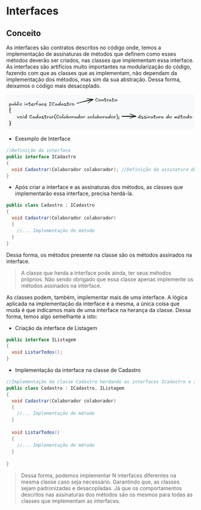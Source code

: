 # Interfaces

## Conceito 

As interfaces são contratos descritos no código onde, temos a implementação de assinaturas de métodos que definem como esses métodos deverão ser criados, nas classes que implementam essa interface. As interfaces são artifícios muito importantes na modularização do código, fazendo com que as classes que as implementam, não dependam da implementação dos métodos, mas sim da sua abstração. Dessa forma, deixamos o código mais desacoplado.

![](Assets/interfaceConceito.png)
- Exexmplo de Interface
```csharp
//Definição da interface
public interface ICadastro
{
  void Cadastrar(Colaborador colaborador); //Definição da assinatura do método
}
```

- Após criar a interface e as assinaturas dos métodos, as classes que implementarão essa interface, precisa herdá-la.

```csharp
public class Cadastro : ICadastro
{
  void Cadastrar(Colaborador colaborador)
  {
    //... Implementação do método
  }
}
```

Dessa forma, os métodos presente na classe são os métodos assinados na interface.

> A classe que herda a interface pode ainda, ter seus métodos próprios. Não sendo obrigado que essa classe apenas implemente os métodos assinados na interface.

As classes podem, também, implementar mais de uma interface. A lógica aplicada na implementação da interface é a mesma, a única coisa que muda é que indicamos mais de uma interface na herança da classe. Dessa forma, temos algo semelhante a isto:

- Criação da interface de Listagem
```csharp
public interface IListagem
{
  void ListarTodos();
}
```
- Implementação da interface na classe de Cadastro
```csharp
//Implementação da classe Cadastro herdando as interfaces ICadastro e IListagem
public class Cadastro : ICadastro, IListagem
{
  void Cadastrar(Colaborador colaborador)
  {
    //... Implementação do método
  }

  void ListarTodos()
  {
    //... Implementação do método
  }

}
```

> Dessa forma, podemos implementar N interfaces diferentes na mesma classe caso seja necessário. Garantindo que, as classes sejam padronizadas e desacopladas. Já que os comportamentos descritos nas assinaturas dos métodos são os mesmos para todas as classes que implementam as interfaces.